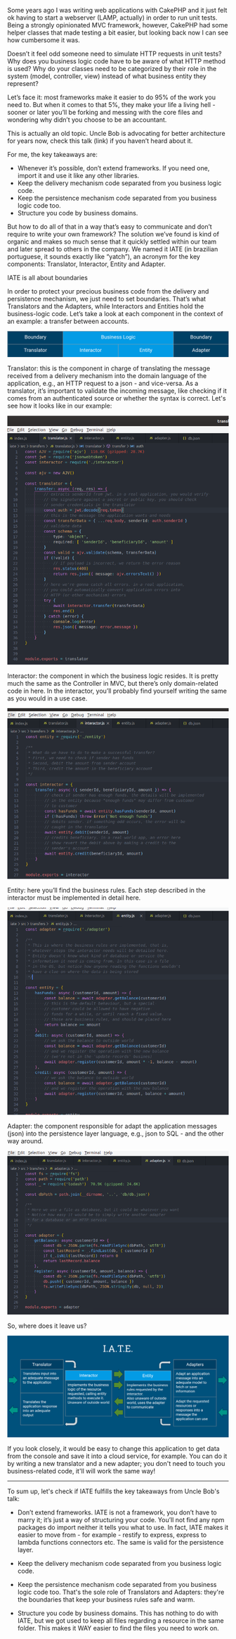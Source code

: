 Some years ago I was writing web applications with CakePHP and it just felt ok having to start a webserver (LAMP, actually) in order to run unit tests. Being a strongly opinionated MVC framework, however, CakePHP had some helper classes that made testing a bit easier, but looking back now I can see how cumbersome it was.

Doesn’t it feel odd someone need to simulate HTTP requests in unit tests? Why does you business logic code have to be aware of what HTTP method is used? Why do your classes need to be categorized by their role in the system (model, controller, view) instead of what business entity they represent?

Let’s face it: most frameworks make it easier to do 95% of the work you need to. But when it comes to that 5%, they make your life a living hell - sooner or later you’ll be forking and messing with the core files and wondering why didn’t you choose to be an accountant.

This is actually an old topic. Uncle Bob is advocating for better architecture for years now, check this talk (link) if you haven’t heard about it.

For me, the key takeaways are:

* Whenever it’s possible, don’t extend frameworks. If you need one, import it and use it like any other libraries.
* Keep the delivery mechanism code separated from you business logic code.
* Keep the persistence mechanism code separated from you business logic code too.
* Structure you code by business domains.

But how to do all of that in a way that’s easy to communicate and don’t require to write your own framework? The solution we’ve found is kind of organic and makes so much sense that it quickly settled within our team and later spread to others in the company. We named it IATE (in brazilian portuguese, it sounds exactly like “yatch”), an acronym for the key components: Translator, Interactor, Entity and Adapter.

IATE is all about boundaries

In order to protect your precious business code from the delivery and persistence mechanism, we just need to set boundaries. That’s what Translators and the Adapters, while Interactors and Entities hold the business-logic code. Let’s take a look at each component in the context of an example: a transfer between accounts.

![iate scheme](https://github.com/afmeirelles/iate/blob/master/img/sctructure.png)

Translator: this is the component in charge of translating the message received from a delivery mechanism into the domain language of the application, e.g., an HTTP request to a json - and vice-versa. As a translator, it’s important to validate the incoming message, like checking if it comes from an authenticated source or whether the syntax is correct. Let's see how it looks like in our example:

![translator](https://github.com/afmeirelles/iate/blob/master/img/translator.png)

Interactor: the component in which the business logic resides. It is pretty much the same as the Controller in MVC, but there’s only domain-related code in here. In the interactor, you’ll probably find yourself writing the same as you would in a use case.

![interactor](https://github.com/afmeirelles/iate/blob/master/img/interactor.png)

Entity: here you’ll find the business rules. Each step described in the interactor must be implemented in detail here.

![entity](https://github.com/afmeirelles/iate/blob/master/img/entity.png)

Adapter: the component responsible for adapt the application messages (json) into the persistence layer language, e.g., json to SQL - and the other way around.

![adapter](https://github.com/afmeirelles/iate/blob/master/img/adapter.png)

So, where does it leave us?

![iate scheme](https://github.com/afmeirelles/iate/blob/master/img/iate.png)

If you look closely, it would be easy to change this application to get data from the console and save it into a cloud service, for example. You can do it by writing a new translator and a new adapter; you don't need to touch you business-related code, it'll will work the same way!

-------

To sum up, let's check if IATE fulfills the key takeaways from Uncle Bob's talk:

* Don’t extend frameworks.
IATE is not a framework, you don’t have to marry it; it’s just a way of structuring your code. You’ll not find any npm packages do import neither it tells you what to use. In fact, IATE makes it easier to move from - for example - restify to express, express to lambda functions connectors etc. The same is valid for the persistence layer.

* Keep the delivery mechanism code separated from you business logic code.
* Keep the persistence mechanism code separated from you business logic code too.
That's the sole role of Translators and Adapters: they're the boundaries that keep your business rules safe and warm.

* Structure you code by business domains.
This has nothing to do with IATE, but we got used to keep all files regarding a resource in the same folder. This makes it WAY easier to find the files you need to work on.






